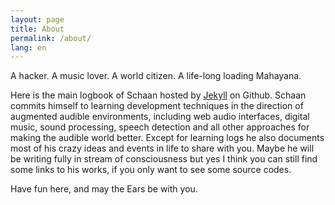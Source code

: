 ```yaml
---
layout: page
title: About
permalink: /about/
lang: en
---
```


A hacker. A music lover. A world citizen. A life-long loading Mahayana.

Here is the main logbook of Schaan hosted by [Jekyll](https://jekyllrb.com/) on Github. Schaan commits himself to learning development techniques in the direction of augmented audible environments, including web audio interfaces, digital music, sound processing, speech detection and all other approaches for making the audible world better. Except for learning logs he also documents most of his crazy ideas and events in life to share with you. Maybe he will be writing fully in stream of consciousness but yes I think you can still find some links to his works, if you only want to see some source codes.

Have fun here, and may the Ears be with you.

